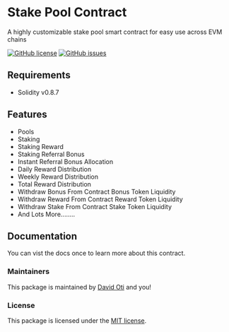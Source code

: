 # Stake Pool Contract

A highly customizable stake pool smart contract for easy use across EVM chains

[![GitHub license](https://img.shields.io/github/license/davmixcool/stake-pool-contract.svg)](https://github.com/davmixcool/stake-pool-contract/blob/master/LICENSE) [![GitHub issues](https://img.shields.io/github/issues/davmixcool/stake-pool-contract.svg)](https://github.com/davmixcool/stake-pool-contract/issues) 


## Requirements

* Solidity v0.8.7



## Features

* Pools
* Staking
* Staking Reward
* Staking Referral Bonus
* Instant Referral Bonus Allocation
* Daily Reward Distribution
* Weekly Reward Distribution
* Total Reward Distribution
* Withdraw Bonus From Contract Bonus Token Liquidity
* Withdraw Reward From Contract Reward Token Liquidity
* Withdraw Stake From Contract Stake Token Liquidity
* And Lots More........



## Documentation

You can vist the docs once to learn more about this contract.



### Maintainers

This package is maintained by [David Oti](http://github.com/davmixcool) and you!



### License

This package is licensed under the [MIT license](https://github.com/davmixcool/stake-pool-contract/blob/master/LICENSE).